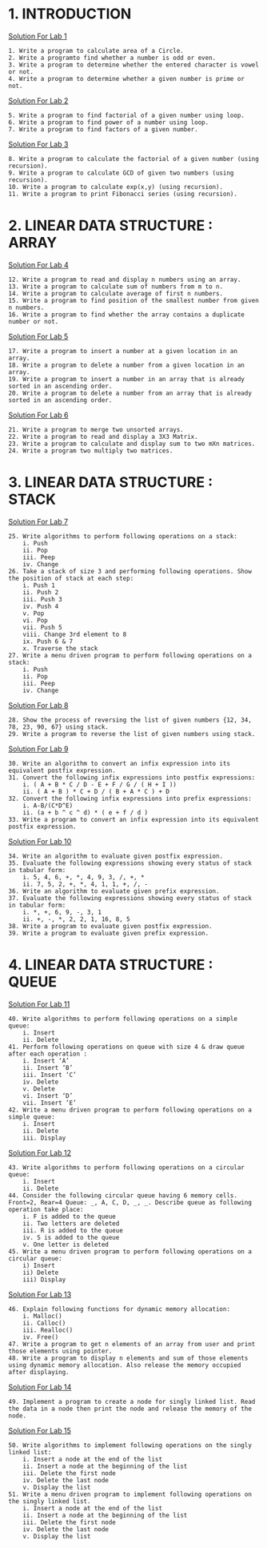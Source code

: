 <h1>1. INTRODUCTION</h1>

[Solution For Lab 1](https://github.com/Shivahir2003Lab_1)

```
1. Write a program to calculate area of a Circle.
2. Write a programto find whether a number is odd or even.
3. Write a program to determine whether the entered character is vowel or not.
4. Write a program to determine whether a given number is prime or not.
```
[Solution For Lab 2](https://github.com/Shivahir2003/DSA_C/tree/main/Solution/Lab-2)
```
5. Write a program to find factorial of a given number using loop.
6. Write a program to find power of a number using loop.
7. Write a program to find factors of a given number.
```
[Solution For Lab 3](https://github.com/Shivahir2003/DSA_C/tree/main/Solution/Lab-3)
```
8. Write a program to calculate the factorial of a given number (using recursion).
9. Write a program to calculate GCD of given two numbers (using recursion).
10. Write a program to calculate exp(x,y) (using recursion).
11. Write a program to print Fibonacci series (using recursion).
```
<h1>2. LINEAR DATA STRUCTURE : ARRAY</h1>

[Solution For Lab 4](https://github.com/Shivahir2003/DSA_C/tree/main/Solution/Lab-4)
```
12. Write a program to read and display n numbers using an array.
13. Write a program to calculate sum of numbers from m to n.
14. Write a program to calculate average of first n numbers.
15. Write a program to find position of the smallest number from given n numbers.
16. Write a program to find whether the array contains a duplicate number or not.
```
[Solution For Lab 5](https://github.com/Shivahir2003/DSA_C/tree/main/Solution/Lab-5)
```
17. Write a program to insert a number at a given location in an array.
18. Write a program to delete a number from a given location in an array.
19. Write a program to insert a number in an array that is already sorted in an ascending order.
20. Write a program to delete a number from an array that is already sorted in an ascending order.
```
[Solution For Lab 6](https://github.com/Shivahir2003/DSA_C/tree/main/Solution/Lab-6)
```
21. Write a program to merge two unsorted arrays.
22. Write a program to read and display a 3X3 Matrix.
23. Write a program to calculate and display sum to two mXn matrices.
24. Write a program two multiply two matrices.
```
<h1>3. LINEAR DATA STRUCTURE : STACK</h1>

[Solution For Lab 7](https://github.com/Shivahir2003/DSA_C/tree/main/Solution/Lab-7)
```
25. Write algorithms to perform following operations on a stack:
    i. Push
    ii. Pop
    iii. Peep
    iv. Change
26. Take a stack of size 3 and performing following operations. Show the position of stack at each step:
    i. Push 1
    ii. Push 2
    iii. Push 3
    iv. Push 4
    v. Pop
    vi. Pop
    vii. Push 5
    viii. Change 3rd element to 8
    ix. Push 6 & 7
    x. Traverse the stack
27. Write a menu driven program to perform following operations on a stack:
    i. Push
    ii. Pop
    iii. Peep
    iv. Change
```
[Solution For Lab 8](https://github.com/Shivahir2003/DSA_C/tree/main/Solution/Lab-8)
```
28. Show the process of reversing the list of given numbers {12, 34, 78, 23, 90, 67} using stack.
29. Write a program to reverse the list of given numbers using stack.
```
[Solution For Lab 9](https://github.com/Shivahir2003/DSA_C/tree/main/Solution/Lab-9)
```
30. Write an algorithm to convert an infix expression into its equivalent postfix expression.
31. Convert the following infix expressions into postfix expressions:
    i. ( A + B * C / D - E + F / G / ( H + I ))
    ii. ( A + B ) * C + D / ( B + A * C ) + D
32. Convert the following infix expressions into prefix expressions:
    i. A-B/(C*D^E)
    ii. (a + b ^ c ^ d) * ( e + f / d )
33. Write a program to convert an infix expression into its equivalent postfix expression.
```
[Solution For Lab 10](https://github.com/Shivahir2003/DSA_C/tree/main/Solution/Lab-10)
```
34. Write an algorithm to evaluate given postfix expression.
35. Evaluate the following expressions showing every status of stack in tabular form:
    i. 5, 4, 6, +, *, 4, 9, 3, /, +, *
    ii. 7, 5, 2, +, *, 4, 1, 1, +, /, -
36. Write an algorithm to evaluate given prefix expression.
37. Evaluate the following expressions showing every status of stack in tabular form:
    i. *, +, 6, 9, -, 3, 1
    ii. +, -, *, 2, 2, 1, 16, 8, 5
38. Write a program to evaluate given postfix expression.
39. Write a program to evaluate given prefix expression.
```
<h1>4. LINEAR DATA STRUCTURE : QUEUE</h1>

[Solution For Lab 11](https://github.com/Shivahir2003/DSA_C/tree/main/Solution/Lab-11)
```
40. Write algorithms to perform following operations on a simple queue:
    i. Insert
    ii. Delete
41. Perform following operations on queue with size 4 & draw queue after each operation :
    i. Insert ‘A’
    ii. Insert ‘B’
    iii. Insert ‘C’
    iv. Delete
    v. Delete
    vi. Insert ‘D’
    vii. Insert ‘E’
42. Write a menu driven program to perform following operations on a simple queue:
    i. Insert
    ii. Delete
    iii. Display
```
[Solution For Lab 12](https://github.com/Shivahir2003/DSA_C/tree/main/Solution/Lab-12)
```
43. Write algorithms to perform following operations on a circular queue:
    i. Insert
    ii. Delete
44. Consider the following circular queue having 6 memory cells. Front=2, Rear=4 Queue: _, A, C, D, _, _. Describe queue as following operation take place:
    i. F is added to the queue
    ii. Two letters are deleted
    iii. R is added to the queue
    iv. S is added to the queue
    v. One letter is deleted
45. Write a menu driven program to perform following operations on a circular queue:
    i) Insert
    ii) Delete
    iii) Display
```
[Solution For Lab 13](https://github.com/Shivahir2003/DSA_C/tree/main/Solution/Lab-13)
```
46. Explain following functions for dynamic memory allocation:
    i. Malloc()
    ii. Calloc()
    iii. Realloc()
    iv. Free()
47. Write a program to get n elements of an array from user and print those elements using pointer.
48. Write a program to display n elements and sum of those elements using dynamic memory allocation. Also release the memory occupied after displaying.
```
[Solution For Lab 14](https://github.com/Shivahir2003/DSA_C/tree/main/Solution/Lab-14)
```
49. Implement a program to create a node for singly linked list. Read the data in a node then print the node and release the memory of the node.
```
[Solution For Lab 15](https://github.com/Shivahir2003/DSA_C/tree/main/Solution/Lab-15)
```
50. Write algorithms to implement following operations on the singly linked list:
    i. Insert a node at the end of the list
    ii. Insert a node at the beginning of the list
    iii. Delete the first node
    iv. Delete the last node
    v. Display the list
51. Write a menu driven program to implement following operations on the singly linked list.
    i. Insert a node at the end of the list
    ii. Insert a node at the beginning of the list
    iii. Delete the first node
    iv. Delete the last node
    v. Display the list
```
